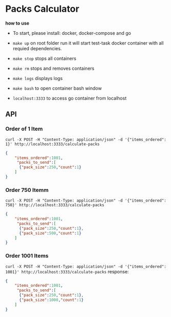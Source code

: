# Packs Calculator
**how to use**

- To start, please install: docker, docker-compose and go

 - `make up` on root folder run it will start test-task docker
   container with all requied dependencies.
  - `make stop` stops all containers
  - `make rm` stops and removes containers
  - `make logs` displays logs
  - `make bash` to open container bash window
  - `localhost:3333` to access go container from localhost


## API

### Order of 1 Item
`curl -X POST -H "Content-Type: application/json" -d '{"items_ordered": 1}' http://localhost:3333/calculate-packs`
```json
{
    "items_ordered":1001,
     "packs_to_send":[
      {"pack_size":250,"count":1}
    ]
}
```

### Order 750 Itemm
`curl -X POST -H "Content-Type: application/json" -d '{"items_ordered": 750}' http://localhost:3333/calculate-packs`
```json
{
    "items_ordered":1001,
     "packs_to_send":[
      {"pack_size":250,"count":1},
      {"pack_size":500,"count":1}
    ]
}
```

### Order 1001 Items
`curl -X POST -H "Content-Type: application/json" -d '{"items_ordered": 1001}' http://localhost:3333/calculate-packs`
response:
```json
{
    "items_ordered":1001,
     "packs_to_send":[
      {"pack_size":250,"count":1},
      {"pack_size":1000,"count":1}
    ]
}
```

